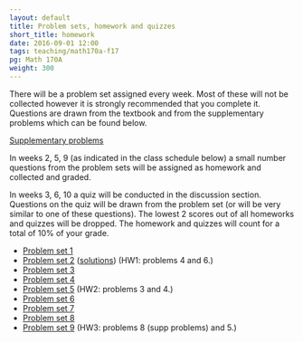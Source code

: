 ```yaml
---
layout: default
title: Problem sets, homework and quizzes
short_title: homework
date: 2016-09-01 12:00
tags: teaching/math170a-f17
pg: Math 170A
weight: 300
---
```


There will be a problem set assigned every week. Most of these will not be collected however it is strongly recommended that you complete it. Questions are drawn from the textbook and from the supplementary problems which can be found below.

[Supplementary problems][supp]

In weeks 2, 5, 9 (as indicated in the class schedule below) a small number questions from the problem sets will be assigned as homework and collected and graded. 

In weeks 3, 6, 10 a quiz will be conducted in the discussion section. Questions on the quiz will be drawn from the problem set (or will be very similar to one of these questions). The lowest 2 scores out of all homeworks and quizzes will be dropped. The homework and quizzes will count for a total of 10% of your grade.

- [Problem set 1][ps1]
- [Problem set 2][ps2] ([solutions](ps/ps2s.pdf)) (HW1: problems 4 and 6.)
- [Problem set 3][ps3]
- [Problem set 4][ps4]
- [Problem set 5][ps5] (HW2: problems 3 and 4.)
- [Problem set 6][ps6]
- [Problem set 7][ps7]
- [Problem set 8][ps8]
- [Problem set 9][ps9] (HW3: problems 8 (supp problems) and 5.)

[ps1]: ps/ps1.pdf
[ps2]: ps/ps2.pdf
[ps3]: ps/ps3.pdf
[ps4]: ps/ps4.pdf
[ps5]: ps/ps5.pdf
[ps6]: ps/ps6.pdf
[ps7]: ps/ps7.pdf
[ps8]: ps/ps8.pdf
[ps9]: ps/ps9.pdf
[ps10]: ps/ps10.pdf

[supp]: http://www.athenasc.com/prob-supp.html
